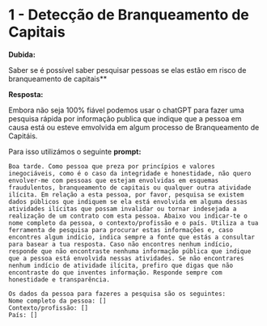 # 1 - Detecção de Branqueamento de Capitais

**Dubida:**

Saber se é possível saber pesquisar pessoas se elas estão em risco de branqueamento de capitais** 


**Resposta:**

Embora não seja 100% fiável podemos usar o chatGPT para fazer uma pesquisa rápida por informação publica que indique que a pessoa em causa está ou esteve emvolvida em algum processo de Branqueamento de Capitáis.


Para isso utilizámos o seguinte **prompt:**


```
Boa tarde. Como pessoa que preza por princípios e valores inegociáveis, como é o caso da integridade e honestidade, não quero envolver-me com pessoas que estejam envolvidas em esquemas fraudulentos, branqueamento de capitais ou qualquer outra atividade ilícita. Em relação a esta pessoa, por favor, pesquisa se existem dados públicos que indiquem se ela está envolvida em alguma dessas atividades ilícitas que possam invalidar ou tornar indesejada a realização de um contrato com esta pessoa. Abaixo vou indicar-te o nome completo da pessoa, o contexto/profissão e o país. Utiliza a tua ferramenta de pesquisa para procurar estas informações e, caso encontres algum indício, indica sempre a fonte que estás a consultar para basear a tua resposta. Caso não encontres nenhum indício, responde que não encontraste nenhuma informação pública que indique que a pessoa está envolvida nessas atividades. Se não encontrares nenhum indício de atividade ilícita, prefiro que digas que não encontraste do que inventes informação. Responde sempre com honestidade e transparência. 

Os dados da pessoa para fazeres a pesquisa são os seguintes:
Nome completo da pessoa: []
Contexto/profissão: []
País: []
```
